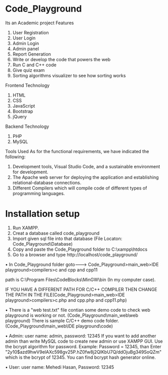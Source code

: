 # Code_Playground
Its an Academic project
Features
1. User Registration
2. User Login
3. Admin Login
4. Admin panel
5. Report Generation
6. Write or develop the code that powers the web
7. Run C and C++ code
8. Give quiz exam
9. Sorting algorithms visualizer to see how sorting works

Frontend Technology
1. HTML
2. CSS
3. JavaScript
4. Bootstrap
5. jQuery

Backend Technology
1. PHP
2. MySQL

Tools Used
As for the functional requirements, we have indicated the following: 
1) Development tools, Visual Studio Code, and a sustainable environment for 
development. 
2) The Apache web server for deploying the application and establishing 
relational-database connections. 
3) Different Compilers which will compile code of different types of programming 
languages.

# Installation setup

1. Run XAMPP.
2. Creat a database called code_playground
3. Import given sql file into that database (File Locaton: Code_Playground\Database)
4. Copy and paste the Code_Playground folder to C:\xampp\htdocs
5. Go to a browser and type http://localhost/code_playground/




• In Code_Playground folder goto---> Code_Playground>main_web>IDE playground>compilers>c and cpp and cpp11

  path is C:\Program Files\CodeBlocks\MinGW\bin (In my computer case).

  IF YOU HAVE A DIFFERENT PATH FOR C/C++ COMPILER THEN CHANGE THE PATH IN THE FILE(Code_Playground>main_web>IDE playground>compilers>c.php and cpp.php and   cpp11.php)


• There is a "web test.txt" file contian some demo code to check web playground is working or not. (Code_Playground\main_web\web playground)
  There is sample C/C++ demo code folder. (Code_Playground\main_web\IDE playground\code) 

• Admin: user name: admin, password: 12345
  If you want to add another admin than write MySQL code to create new admin or use XAMPP GUI. Use the bcrypt algorithm for password.
  Example: Password = 12345, than Enter "$2y$10$azd9hwV9elAXc598gv25P.hZ0fw8j2QlKbU7Q/ddOjuBg349SoQZm" which is the bcrypt of 12345. You can find bcrypt   hash generator online.

• User: user name: Mehedi Hasan, Password: 12345

